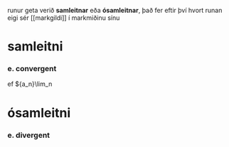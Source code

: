runur geta verið **samleitnar** eða **ósamleitnar**, það fer eftir því hvort runan eigi sér [[markgildi]] í markmiðinu sínu

# samleitni
### e. convergent
ef $\{a_n\}\lim_n

# ósamleitni
### e. divergent